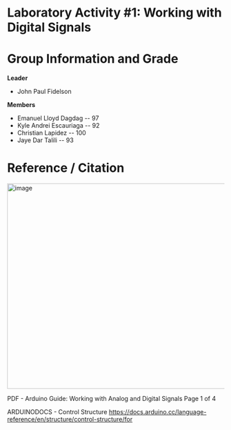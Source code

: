 # Laboratory Activity #1: Working with Digital Signals 

# Group Information and Grade

**Leader** 
- John Paul Fidelson
  
**Members**
- Emanuel Lloyd Dagdag -- 97
- Kyle Andrei Escauriaga -- 92
- Christian Lapidez -- 100
- Jaye Dar Talili -- 93


# Reference / Citation
<img width="596" height="476" alt="image" src="https://github.com/user-attachments/assets/ff2851ae-4873-4d5a-9e25-9571ddd6e668" />

PDF - Arduino Guide: Working with Analog and Digital Signals
Page 1 of 4

ARDUINODOCS - Control Structure
https://docs.arduino.cc/language-reference/en/structure/control-structure/for
